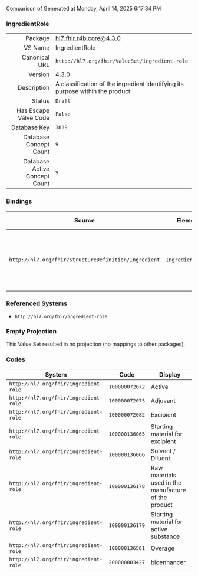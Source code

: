 Comparison of 
Generated at Monday, April 14, 2025 6:17:34 PM

### IngredientRole

|      |     |
| ---: | --- |
| Package | hl7.fhir.r4b.core@4.3.0 |
| VS Name | IngredientRole |
| Canonical URL | `http://hl7.org/fhir/ValueSet/ingredient-role` |
| Version | 4.3.0 |
| Description | A classification of the ingredient identifying its purpose within the product. |
| Status | `Draft` |
| Has Escape Valve Code | `False` |
| Database Key | `3839` |
| Database Concept Count | `9` |
| Database Active Concept Count | `9` |
### Bindings

| Source | Element | Binding | Strength | Element Short |
| ------ | ------- | ------- | -------- | ------------- |
| `http://hl7.org/fhir/StructureDefinition/Ingredient` | `Ingredient.role` | `http://hl7.org/fhir/ValueSet/ingredient-role` | `Example` | Purpose of the ingredient within the product, e.g. active, inactive |

### Referenced Systems

* `http://hl7.org/fhir/ingredient-role`
### Empty Projection

This Value Set resulted in no projection (no mappings to other packages).

### Codes

| System | Code | Display |
| ------ | ---- | ------- |
| `http://hl7.org/fhir/ingredient-role` | `100000072072` | Active |
| `http://hl7.org/fhir/ingredient-role` | `100000072073` | Adjuvant |
| `http://hl7.org/fhir/ingredient-role` | `100000072082` | Excipient |
| `http://hl7.org/fhir/ingredient-role` | `100000136065` | Starting material for excipient |
| `http://hl7.org/fhir/ingredient-role` | `100000136066` | Solvent / Diluent |
| `http://hl7.org/fhir/ingredient-role` | `100000136178` | Raw materials used in the manufacture of the product |
| `http://hl7.org/fhir/ingredient-role` | `100000136179` | Starting material for active substance |
| `http://hl7.org/fhir/ingredient-role` | `100000136561` | Overage |
| `http://hl7.org/fhir/ingredient-role` | `200000003427` | bioenhancer |
